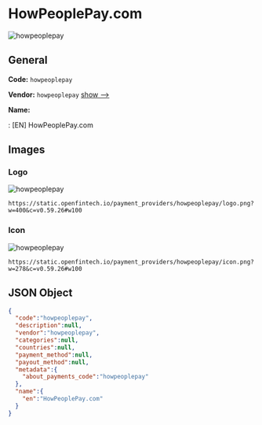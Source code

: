 
# HowPeoplePay.com 
![howpeoplepay](https://static.openfintech.io/payment_providers/howpeoplepay/logo.png?w=400&c=v0.59.26#w100)  

## General 
 
**Code:** `howpeoplepay` 
 
**Vendor:** `howpeoplepay` [show -->](/vendors/howpeoplepay/) 
 
**Name:** 
 
:	[EN] HowPeoplePay.com 
 

## Images 

### Logo 
 
![howpeoplepay](https://static.openfintech.io/payment_providers/howpeoplepay/logo.png?w=400&c=v0.59.26#w100)  

```
https://static.openfintech.io/payment_providers/howpeoplepay/logo.png?w=400&c=v0.59.26#w100
```  

### Icon 
 
![howpeoplepay](https://static.openfintech.io/payment_providers/howpeoplepay/icon.png?w=278&c=v0.59.26#w100)  

```
https://static.openfintech.io/payment_providers/howpeoplepay/icon.png?w=278&c=v0.59.26#w100
```  

## JSON Object 

```json
{
  "code":"howpeoplepay",
  "description":null,
  "vendor":"howpeoplepay",
  "categories":null,
  "countries":null,
  "payment_method":null,
  "payout_method":null,
  "metadata":{
    "about_payments_code":"howpeoplepay"
  },
  "name":{
    "en":"HowPeoplePay.com"
  }
}
```  
